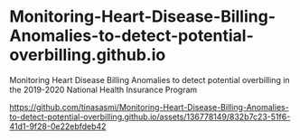 # Monitoring-Heart-Disease-Billing-Anomalies-to-detect-potential-overbilling.github.io
Monitoring Heart Disease Billing Anomalies to detect potential overbilling in the 2019-2020 National Health Insurance Program



https://github.com/tinasasmi/Monitoring-Heart-Disease-Billing-Anomalies-to-detect-potential-overbilling.github.io/assets/136778149/832b7c23-51f6-41d1-9f28-0e22ebfdeb42

